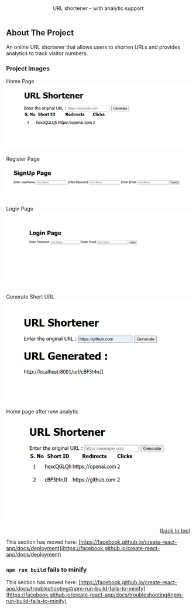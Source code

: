 <div id="top"></div>

<br />
<div align="center">
  <p align="center">
    URL shortener - with analytic support
    <br />
    <br />
    <!-- <a href="https://github.com/tanishksh">View Demo</a> -->
    <!-- · -->
    <!-- <a href="https://github.com/tanishksh/notekeeper/issues">Report Bug</a>
    ·
    <a href="https://github.com/tanishksh/notekeeper/issues">Request Feature</a> -->
  </p>
</div>

<!-- ABOUT THE PROJECT -->
## About The Project

An online URL shortener that allows users to shorten URLs and provides analytics to track visitor numbers.

 ### Project Images
Home Page
<img src="./project images/home.png" alt="Logo" >

Register Page
<img src="./project images/signup.png" alt="Logo" >

Login Page
<img src="./project images/login.png" alt="Logo" >

Generate Short URL
<img src="./project images/generate.png" alt="Logo" >

Home page after new analytic
<img src="./project images/home2.png" alt="Logo">


<p align="right">(<a href="#top">back to top</a>)</p> 



This section has moved here: [https://facebook.github.io/create-react-app/docs/deployment](https://facebook.github.io/create-react-app/docs/deployment)

### `npm run build` fails to minify

This section has moved here: [https://facebook.github.io/create-react-app/docs/troubleshooting#npm-run-build-fails-to-minify](https://facebook.github.io/create-react-app/docs/troubleshooting#npm-run-build-fails-to-minify)
